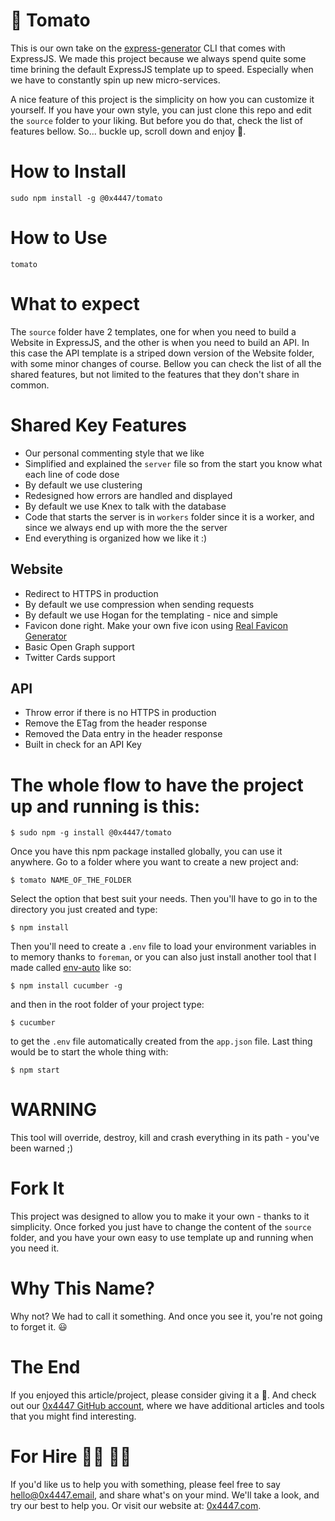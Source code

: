 # 🍅 Tomato

This is our own take on the [express-generator](https://expressjs.com/en/starter/generator.html) CLI that comes with ExpressJS. We made this project because we always spend quite some time brining the default ExpressJS template up to speed. Especially when we have to constantly spin up new micro-services.

A nice feature of this project is the simplicity on how you can customize it yourself. If you have your own style, you can just clone this repo and edit the `source` folder to your liking. But before you do that, check the list of features bellow. So... buckle up, scroll down and enjoy 🙂.

# How to Install

```
sudo npm install -g @0x4447/tomato
```

# How to Use

```
tomato
```

# What to expect

The `source` folder have 2 templates, one for when you need to build a Website in ExpressJS, and the other is when you need to build an API. In this case the API template is a striped down version of the Website folder, with some minor changes of course. Bellow you can check the list of all the shared features, but not limited to the features that they don't share in common.

# Shared Key Features

- Our personal commenting style that we like
- Simplified and explained the `server` file so from the start you know what each line of code dose
- By default we use clustering
- Redesigned how errors are handled and displayed
- By default we use Knex to talk with the database
- Code that starts the server is in `workers` folder since it is a worker, and since we always end up with more the the server
- End everything is organized how we like it :)

## Website

- Redirect to HTTPS in production
- By default we use compression when sending requests
- By default we use Hogan for the templating - nice and simple
- Favicon done right. Make your own five icon using [Real Favicon Generator](https://realfavicongenerator.net)
- Basic Open Graph support
- Twitter Cards support

## API

- Throw error if there is no HTTPS in production
- Remove the ETag from the header response
- Removed the Data entry in the header response
- Built in check for an API Key

# The whole flow to have the project up and running is this:

```
$ sudo npm -g install @0x4447/tomato
```

Once you have this npm package installed globally, you can use it anywhere. Go to a folder where you want to create a new project and:

```
$ tomato NAME_OF_THE_FOLDER
```

Select the option that best suit your needs. Then you'll have to go in to the directory you just created and type:

```
$ npm install
```

Then you'll need to create a `.env` file to load your environment variables in to memory thanks to `foreman`, or you can also just install another tool that I made called [env-auto](https://www.npmjs.com/package/env-auto) like so:

```
$ npm install cucumber -g
```

and then in the root folder of your project type:

```
$ cucumber
```

to get the `.env` file automatically created from the `app.json` file. Last thing would be to start the whole thing with:

```
$ npm start
```

# WARNING

This tool will override, destroy, kill and crash everything in its path - you've been warned ;)

# Fork It

This project was designed to allow you to make it your own - thanks to it simplicity. Once forked you just have to change the content of the `source` folder, and you have your own easy to use template up and running when you need it.

# Why This Name?

Why not? We had to call it something. And once you see it, you're not going to forget it. 😃

# The End

If you enjoyed this article/project, please consider giving it a 🌟. And check out our [0x4447 GitHub account](https://github.com/0x4447), where we have additional articles and tools that you might find interesting.

# For Hire 👨‍💻 👩‍💻

If you'd like us to help you with something, please feel free to say hello@0x4447.email, and share what's on your mind. We'll take a look, and try our best to help you. Or visit our website at: [0x4447.com](https://0x4447.com).
